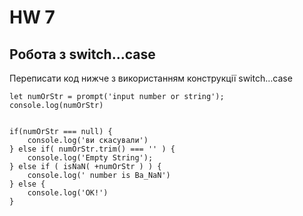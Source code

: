 # HW 7

## Робота з switch…case

Переписати код нижче з використанням конструкції switch…case

```
let numOrStr = prompt('input number or string');
console.log(numOrStr)


if(numOrStr === null) {
    console.log('ви скасували')
} else if( numOrStr.trim() === '' ) {
    console.log('Empty String');
} else if ( isNaN( +numOrStr ) ) {
    console.log(' number is Ba_NaN')
} else {
    console.log('OK!')
}
```